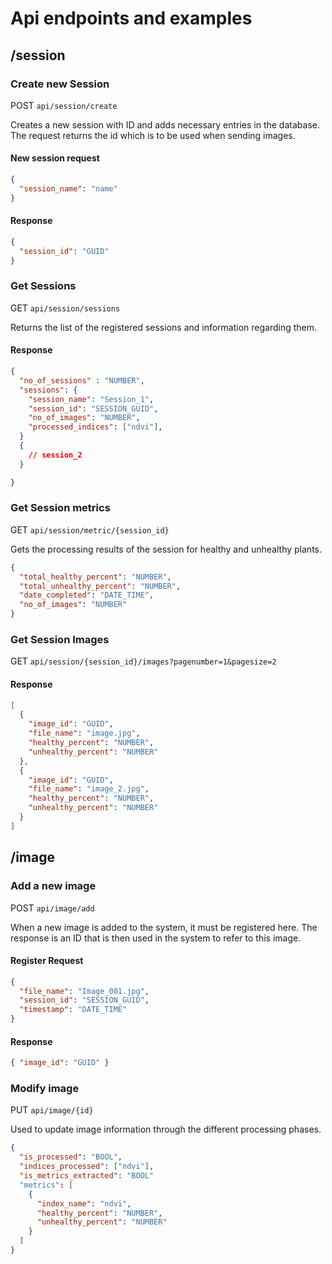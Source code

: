 # Api endpoints and examples

## /session

### Create new Session

POST `api/session/create`

Creates a new session with ID and adds necessary entries in the database. The request returns the id which is to be used when sending images.

#### New session request

```json
{
  "session_name": "name"
}
```

#### Response

```json
{
  "session_id": "GUID"
}
```

### Get Sessions

GET `api/session/sessions`

Returns the list of the registered sessions and information regarding them.

#### Response

```json
{
  "no_of_sessions" : "NUMBER",
  "sessions": {
    "session_name": "Session_1",
    "session_id": "SESSION_GUID",
    "no_of_images": "NUMBER",
    "processed_indices": ["ndvi"],
  }
  {
    // session_2
  }

}
```

### Get Session metrics

GET `api/session/metric/{session_id}`

Gets the processing results of the session for healthy and unhealthy plants.

```json
{
  "total_healthy_percent": "NUMBER",
  "total_unhealthy_percent": "NUMBER",
  "date_completed": "DATE_TIME",
  "no_of_images": "NUMBER"
}
```

### Get Session Images

GET `api/session/{session_id}/images?pagenumber=1&pagesize=2`

#### Response

```json
[
  {
    "image_id": "GUID",
    "file_name": "image.jpg",
    "healthy_percent": "NUMBER",
    "unhealthy_percent": "NUMBER"
  },
  {
    "image_id": "GUID",
    "file_name": "image_2.jpg",
    "healthy_percent": "NUMBER",
    "unhealthy_percent": "NUMBER"
  }
]
```

## /image

### Add a new image

POST `api/image/add`

When a new image is added to the system, it must be registered here. The response is an ID that is then used in the system to refer to this image.

#### Register Request

```json
{
  "file_name": "Image_001.jpg",
  "session_id": "SESSION_GUID",
  "timestamp": "DATE_TIME"
}
```

#### Response

```json
{ "image_id": "GUID" }
```

### Modify image

PUT `api/image/{id}`

Used to update image information through the different processing phases.

```json
{
  "is_processed": "BOOL",
  "indices_processed": ["ndvi"],
  "is_metrics_extracted": "BOOL"
  "metrics": [
    {
      "index_name": "ndvi",
      "healthy_percent": "NUMBER",
      "unhealthy_percent": "NUMBER"
    }
  ]
}
```
